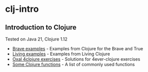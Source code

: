 # clj-intro
## Introduction to Clojure

Tested on Java 21, Clojure 1.12

- [Brave examples](src/brave/README.md) - Examples from Clojure for the Brave and True
- [Living examples](src/living/README.md) - Examples from Living Clojure
- [Oxal 4clojure exercises](src/oxal/README.md) - Solutions for 4ever-clojure exercises
- [Some Clojure functions](src/aaa/README.md) - A list of commonly used functions
